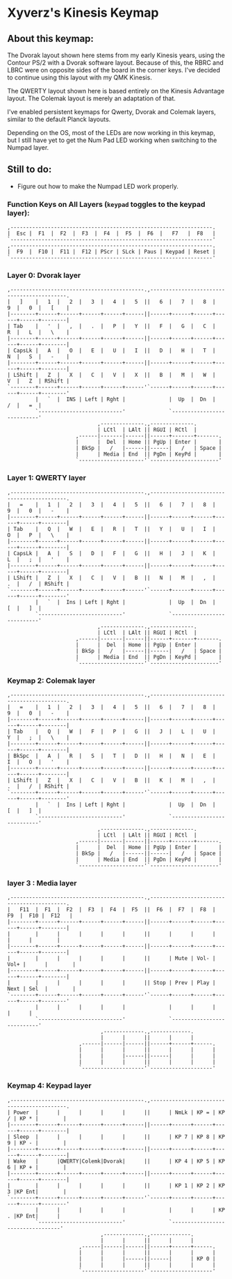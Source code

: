 # Xyverz's Kinesis Keymap

## About this keymap:

The Dvorak layout shown here stems from my early Kinesis years, using the Contour PS/2 with a Dvorak software layout. Because of this, the RBRC and LBRC were on opposite sides of the board in the corner keys. I've decided to continue using this layout with my QMK Kinesis.

The QWERTY layout shown here is based entirely on the Kinesis Advantage layout. The Colemak layout is merely an adaptation of that.

I've enabled persistent keymaps for Qwerty, Dvorak and Colemak layers, similar to the default Planck layouts.

Depending on the OS, most of the LEDs are now working in this keymap, but I still have yet to get the Num Pad LED working when switching to the Numpad layer.

## Still to do:

 * Figure out how to make the Numpad LED work properly.

### Function Keys on All Layers (`keypad` toggles to the keypad layer):
	,-----------------------------------------------------------------.
	|  Esc |  F1  |  F2  |  F3  |  F4  |  F5  |  F6  |   F7   |  F8   |
 	`-----------------------------------------------------------------'
	,-----------------------------------------------------------------.
	|  F9  |  F10 |  F11 |  F12 | PScr | SLck | Paus | Keypad | Reset |
	`-----------------------------------------------------------------'

### Layer 0: Dvorak layer

	,-------------------------------------------.,-------------------------------------------.
	|   ]    |   1  |   2  |   3  |   4  |   5  ||   6  |   7  |   8  |   9  |   0  |   [    |
	|--------+------+------+------+------+------||------+------+------+------+------+--------|
	| Tab    |   '  |   ,  |   .  |   P  |   Y  ||   F  |   G  |   C  |   R  |   L  |   \    |
	|--------+------+------+------+------+------||------+------+------+------+------+--------|
	| CapsLk |   A  |   O  |   E  |   U  |   I  ||   D  |   H  |   T  |   N  |   S  |   -    |
	|--------+------+------+------+------+------||------+------+------+------+------+--------|
	| LShift |   Z  |   X  |   C  |   V  |   X  ||   B  |   M  |   W  |   V  |   Z  | RShift |
	`--------+------+------+------+------+------'`------+------+------+------+------+--------'
	         |   `  |  INS | Left | Rght |              |  Up  |  Dn  |   /  |   =  |
	         `---------------------------'              `---------------------------'
	                             ,--------------.,--------------.
	                             | LCtl  | LAlt || RGUI | RCtl  |
	                      ,------|-------|------||------+-------+-------.
	                      |      |  Del  | Home || PgUp | Enter |       |
	                      | BkSp |   /   |------||------|   /   | Space |
	                      |      | Media | End  || PgDn | KeyPd |       |
	                      `---------------------'`----------------------'

### Layer 1: QWERTY layer

	,-------------------------------------------.,-------------------------------------------.
	|   =    |   1  |   2  |   3  |   4  |   5  ||   6  |   7  |   8  |   9  |   0  |   -    |
	|--------+------+------+------+------+------||------+------+------+------+------+--------|
	| Tab    |   Q  |   W  |   E  |   R  |   T  ||   Y  |   U  |   I  |   O  |   P  |   \    |
	|--------+------+------+------+------+------||------+------+------+------+------+--------|
	| CapsLk |   A  |   S  |   D  |   F  |   G  ||   H  |   J  |   K  |   L  |   ;  |   '    |
	|--------+------+------+------+------+------||------+------+------+------+------+--------|
	| LShift |   Z  |   X  |   C  |   V  |   B  ||   N  |   M  |   ,  |   .  |   /  | RShift |
	`--------+------+------+------+------+------'`------+------+------+------+------+--------'
	         |   `  |  Ins | Left | Rght |              |  Up  |  Dn  |   [  |   ]  |
	         `---------------------------'              `---------------------------'
	                             ,--------------.,--------------.
	                             | LCtl  | LAlt || RGUI | RCtl  |
	                      ,------|-------|------||------+-------+-------.
	                      |      |  Del  | Home || PgUp | Enter |       |
	                      | BkSp |   /   |------||------|   /   | Space |
	                      |      | Media | End  || PgDn | KeyPd |       |
	                      `---------------------'`----------------------'
	 
### Keymap 2: Colemak layer

	,-------------------------------------------.,-------------------------------------------.
	|   =    |   1  |   2  |   3  |   4  |   5  ||   6  |   7  |   8  |   9  |   0  |   -    |
	|--------+------+------+------+------+------||------+------+------+------+------+--------|
	| Tab    |   Q  |   W  |   F  |   P  |   G  ||   J  |   L  |   U  |   Y  |   ;  |   \    |
	|--------+------+------+------+------+------||------+------+------+------+------+--------|
	| BkSpc  |   A  |   R  |   S  |   T  |   D  ||   H  |   N  |   E  |   I  |   O  |   '    |
	|--------+------+------+------+------+------||------+------+------+------+------+--------|
	| LShift |   Z  |   X  |   C  |   V  |   B  ||   K  |   M  |   ,  |   .  |   /  | RShift |
	`--------+------+------+------+------+------'`------+------+------+------+------+--------'
	         |   `  |  Ins | Left | Rght |              |  Up  |  Dn  |   [  |   ]  |
	         `---------------------------'              `---------------------------'
	                             ,--------------.,--------------.
	                             | LCtl  | LAlt || RGUI | RCtl  |
	                      ,------|-------|------||------+-------+-------.
	                      |      |  Del  | Home || PgUp | Enter |       |
	                      | BkSp |   /   |------||------|   /   | Space |
	                      |      | Media | End  || PgDn | KeyPd |       |
	                      `---------------------'`----------------------'

### layer 3 : Media layer

	,-------------------------------------------.,-------------------------------------------.
	|   F11  |  F1  |  F2  |  F3  |  F4  |  F5  ||  F6  |  F7  |  F8  |  F9  |  F10 |  F12   |
	|--------+------+------+------+------+------||------+------+------+------+------+--------|
	|        |      |      |      |      |      ||      |      |      |      |      |        |
	|--------+------+------+------+------+------||------+------+------+------+------+--------|
	|        |      |      |      |      |      ||      | Mute | Vol- | Vol+ |      |        |
	|--------+------+------+------+------+------||------+------+------+------+------+--------|
	|        |      |      |      |      |      || Stop | Prev | Play | Next | Sel  |        |
	`--------+------+------+------+------+------'`------+------+------+------+------+--------'
	         |      |      |      |      |              |      |      |      |      |
	         `---------------------------'              `---------------------------'
	                              ,-------------.,-------------.
	                              |      |      ||      |      |
	                       ,------|------|------||------+------+------.
	                       |      |      |      ||      |      |      |
	                       |      |      |------||------|      |      |
	                       |      |      |      ||      |      |      |
	                       `--------------------'`--------------------'



### Keymap 4: Keypad layer

	,-------------------------------------------.,-------------------------------------------.
	| Power  |      |      |      |      |      ||      | NmLk | KP = | KP / | KP * |        |
	|--------+------+------+------+------+------||------+------+------+------+------+--------|
	| Sleep  |      |      |      |      |      ||      | KP 7 | KP 8 | KP 9 | KP - |        |
	|--------+------+------+------+------+------||------+------+------+------+------+--------|
	| Wake   |      |QWERTY|Colemk|Dvorak|      ||      | KP 4 | KP 5 | KP 6 | KP + |        |
	|--------+------+------+------+------+------||------+------+------+------+------+--------|
	|        |      |      |      |      |      ||      | KP 1 | KP 2 | KP 3 |KP Ent|        |
	`--------+------+------+------+------+------'`------+------+------+------+------+--------'
	         |      |      |      |      |              |      |      | KP . |KP Ent|      |
	         `---------------------------'              `----------------------------------'
	                              ,-------------.,-------------.
	                              |      |      ||      |      |
	                       ,------|------|------||------+------+------.
	                       |      |      |      ||      |      |      |
	                       |      |      |------||------|      | KP 0 |
	                       |      |      |      ||      |      |      |
	                       `--------------------'`--------------------'
